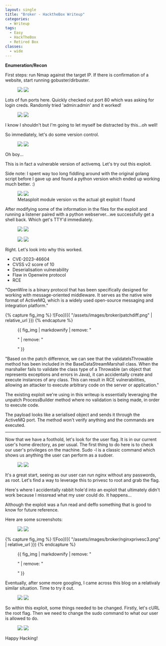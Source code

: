 ```yaml
---
layout: single
title: "Broker - HacktheBox Writeup"
categories:
  - Writeup
tags:
  - Easy
  - HackTheBox
  - Retired Box
classes:
  - wide
---
```



**Enumeration/Recon**


First steps: run Nmap against the target IP. If there is confirmation of a website, start running gobuster/dirbuster.

<figure class="half">
    <a href="/assets/images/broker/nmap1.png"><img src="/assets/images/broker/nmap1.png"></a>
    <a href="/assets/images/broker/nmap2.png"><img src="/assets/images/broker/nmap2.png"></a>
</figure>

Lots of fun ports here. 
Quickly checked out port 80 which was asking for login creds. Randomly tried 'admin:admin' and it worked!

<figure class="half">
    <a href="/assets/images/broker/login.png"><img src="/assets/images/broker/login.png"></a>
    <a href="/assets/images/broker/ezcreds.png"><img src="/assets/images/broker/ezcreds.png"></a>
</figure>

I know I shouldn't but I'm going to let myself be distracted by this...oh well!

So immediately, let's do some version control. 

<figure class="half">
    <a href="/assets/images/broker/version.png"><img src="/assets/images/broker/version.png"></a>
    <a href="/assets/images/broker/cve.png"><img src="/assets/images/broker/cve.png"></a>
</figure>

Oh boy...

This is in fact a vulnerable version of activemq. Let's try out this exploit.

Side note: I spent way too long fiddling around with the original golang script before I gave up and found a python version which ended up working much better. :)

<figure class="half">
    <a href="/assets/images/broker/exploit.png"><img src="/assets/images/broker/exploit.png"></a>
    <a href="/assets/images/broker/gitexploit.png"><img src="/assets/images/broker/gitexploit.png"></a>
    <figcaption>Metasploit module version vs the actual git exploit I found</figcaption>
</figure>

After modifying some of the information in the files for the exploit and running a listener paired with a python webserver...we successfully get a shell back. 
Which get's TTY'd immediately.

<figure class="half">
    <a href="/assets/images/broker/pocxml.png"><img src="/assets/images/broker/pocxml.png"></a>
    <a href="/assets/images/broker/shell1.png"><img src="/assets/images/broker/shell1.png"></a>
</figure>

<figure class="half">
    <a href="/assets/images/broker/shell2.png"><img src="/assets/images/broker/shell2.png"></a>
    <a href="/assets/images/broker/whoami.png"><img src="/assets/images/broker/whoami.png"></a>
</figure>

Right. Let's look into why this worked.

* CVE-2023-46604
* CVSS v2 score of 10
* Deserialisation vulnerability
* Flaw in Openwire protocol
* RCE

"OpenWire is a binary protocol that has been specifically designed for working with message-oriented middleware. It serves as the native wire format of ActiveMQ, which is a widely used open-source messaging and integration platform."


{% capture fig_img %}
![Foo]({{ "/assets/images/broker/patchdiff.png" | relative_url }})
{% endcapture %}

<figure>
  {{ fig_img | markdownify | remove: "<p>" | remove: "</p>" }}
</figure>


"Based on the patch difference, we can see that the validateIsThrowable method has been included in the BaseDataStreamMarshall class. When the marshaller fails to validate the class type of a Throwable (an object that represents exceptions and errors in Java), it can accidentally create and execute instances of any class. This can result in RCE vulnerabilities, allowing an attacker to execute arbitrary code on the server or application."

The existing exploit we're using in this writeup is essentially leveraging the unpatch ProcessBuilder method where no validation is being made, in order to execute code. 

The payload looks like a serialised object and sends it through the ActiveMQ port. The method won't verify anything and the commands are executed. 

---------------------

Now that we have a foothold, let's look for the user flag. 
It is in our current user's home directory, as per usual. 
The first thing to do here is to check our user's privileges on the machine. 
Sudo -l is a classic command which shows us anything the user can perform as a sudoer.

<figure class="half">
    <a href="/assets/images/broker/flagtxt.png"><img src="/assets/images/broker/flagtxt.png"></a>
    <a href="/assets/images/broker/sudo-l.png"><img src="/assets/images/broker/sudo-l.png"></a>
</figure>

It's a great start, seeing as our user can run nginx without any passwords, as root. 
Let's find a way to leverage this to privesc to root and grab the flag. 

Here's where I accidentally rabbit hole'd into an exploit that ultimately didn't work because I missread what my user could do. It happens...

Although the exploit was a fun read and deffo something that is good to know for future reference. 

Here are some screenshots:

<figure class="half">
    <a href="/assets/images/broker/nginxprivesc1.png"><img src="/assets/images/broker/nginxprivesc1.png"></a>
    <a href="/assets/images/broker/ngixprivesc2.png"><img src="/assets/images/broker/ngixprivesc2.png"></a>
</figure>


{% capture fig_img %}
![Foo]({{ "/assets/images/broker/nginxprivesc3.png" | relative_url }})
{% endcapture %}

<figure>
  {{ fig_img | markdownify | remove: "<p>" | remove: "</p>" }}
</figure>

Eventually, after some more googling, I came across this blog on a relativaly similar situation. 
Time to try it out. 

<figure class="half">
    <a href="/assets/images/broker/lookingforhack.png"><img src="/assets/images/broker/lookingforhack.png"></a>
    <a href="/assets/images/broker/nginxlocalrootexploit.png"><img src="/assets/images/broker/nginxlocalrootexploit.png"></a>
</figure>

So within this exploit, some things needed to be changed. Firstly, let's cURL the root flag. 
Then we need to change the sudo command to what our user is allowed to do. 

<figure class="half">
    <a href="/assets/images/broker/rootexploit.png"><img src="/assets/images/broker/rootexploit.png"></a>
    <a href="/assets/images/broker/roottxt.png"><img src="/assets/images/broker/roottxt.png"></a>
</figure>

Happy Hacking!

